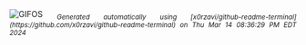 <div align="justify">
<picture>
    <source media="(prefers-color-scheme: dark)" srcset="https://i.ibb.co/Wnjf85B/output-gif.gif">
    <source media="(prefers-color-scheme: light)" srcset="https://i.ibb.co/Wnjf85B/output-gif.gif">
    <img alt="GIFOS" src="https://i.ibb.co/Wnjf85B/output-gif.gif">
</picture>
<sub><i>Generated automatically using [x0rzavi/github-readme-terminal](https://github.com/x0rzavi/github-readme-terminal) on Thu Mar 14 08:36:29 PM EDT 2024</i></sub>
</div>

<!--  -->
